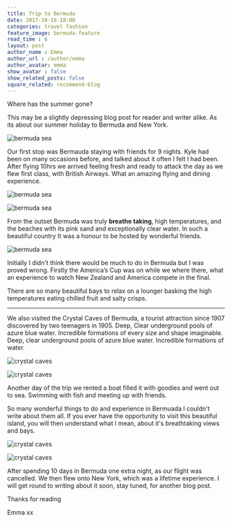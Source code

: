 ```yaml
---
title: Trip to Bermuda
date: 2017-10-16 18:00
categories: travel fashion 
feature_image: bermuda-feature
read_time : 6
layout: post
author_name : Emma
author_url : /author/emma
author_avatar: emma
show_avatar : false
show_related_posts: false
square_related: recommend-blog
---
```




Where has the summer gone?
This may be a slightly depressing blog post for reader and writer alike. As its about our summer holiday to Bermuda and New York.  

![bermuda sea](../img/post-assets/kyle-bermuda.jpg)

Our first stop was Bermauda staying with friends for 9 nights. Kyle had been on many occasions before, and talked about it often I felt I had been. After flying 10hrs we arrived feeling fresh and ready to attack the day as we flew first class, with British Airways. What an amazing flying and dining experience. 

![bermuda sea](../img/post-assets/beach.jpg)


![bermuda sea](../img/post-assets/boat-trip.jpg)

From the outset Bermuda was truly **breathe taking**, high temperatures, and the beaches with its pink sand and exceptionally clear water.  In such a beautiful country It was a honour to be hosted by wonderful friends.

![bermuda sea](../img/post-assets/beach-day.jpg)



Initially I didn't think there would be much to do in Bermuda but I was proved wrong. Firstly the America’s Cup was on while we where there, what an experience to watch New Zealand and America compete in the final.  

There are so many beautiful bays to relax on a lounger basking the high temperatures eating chilled fruit and salty crisps.

 ---
 
 We also visited the Crystal Caves of Bermuda, a tourist attraction since 1907 discovered by two teenagers in 1905. Deep, Clear underground pools of azure blue water. Incredible formations of every size and shape imaginable. Deep, clear underground pools of azure blue water. Incredible formations of water. 

![crystal caves](../img/post-assets/caves.jpg)

![crystal caves](../img/post-assets/blue-caves.jpg)


Another day of the trip we rented a boat filled it with goodies and went out to sea. Swimming with fish and meeting up with friends. 
So many wonderful things to do and experience in Bermuada I couldn't write about them all. If you ever have the opportunity to visit this beautiful island, you will then understand what I mean, about it's breathtaking views and bays.

![crystal caves](../img/post-assets/emma-lighthouse.jpg)




![crystal caves](../img/post-assets/dinner-lighthouse.jpg)
After spending 10 days in Bermuda one extra night, as our flight was cancelled.  We then flew onto New York, which was a lifetime experience.  I will get round to writing about it soon, stay tuned, for another blog post. 

Thanks for reading 

Emma xx



